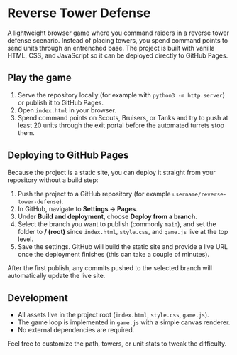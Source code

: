 # Reverse Tower Defense

A lightweight browser game where you command raiders in a reverse tower defense scenario. Instead of placing towers, you spend command points to send units through an entrenched base. The project is built with vanilla HTML, CSS, and JavaScript so it can be deployed directly to GitHub Pages.

## Play the game

1. Serve the repository locally (for example with `python3 -m http.server`) or publish it to GitHub Pages.
2. Open `index.html` in your browser.
3. Spend command points on Scouts, Bruisers, or Tanks and try to push at least 20 units through the exit portal before the automated turrets stop them.

## Deploying to GitHub Pages

Because the project is a static site, you can deploy it straight from your repository without a build step:

1. Push the project to a GitHub repository (for example `username/reverse-tower-defense`).
2. In GitHub, navigate to **Settings → Pages**.
3. Under **Build and deployment**, choose **Deploy from a branch**.
4. Select the branch you want to publish (commonly `main`), and set the folder to **/ (root)** since `index.html`, `style.css`, and `game.js` live at the top level.
5. Save the settings. GitHub will build the static site and provide a live URL once the deployment finishes (this can take a couple of minutes).

After the first publish, any commits pushed to the selected branch will automatically update the live site.

## Development

- All assets live in the project root (`index.html`, `style.css`, `game.js`).
- The game loop is implemented in `game.js` with a simple canvas renderer.
- No external dependencies are required.

Feel free to customize the path, towers, or unit stats to tweak the difficulty.
